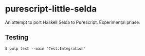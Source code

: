 # purescript-little-selda

An attempt to port Haskell Selda to Purescript. Experimental phase.

## Testing

```shell
$ pulp test --main 'Test.Integration'
```

